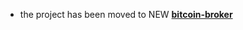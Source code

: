 * the  project has been moved to NEW [**bitcoin-broker**](https://github.com/philsong/bitcoin-broker)
